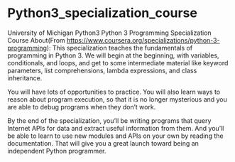 # Python3_specialization_course
University of Michigan Python3 Python 3 Programming Specialization Course
About(From https://www.coursera.org/specializations/python-3-programming):
This specialization teaches the fundamentals of programming in Python 3. We will begin at the beginning, with variables, conditionals, and loops, and get to some intermediate material like keyword parameters, list comprehensions, lambda expressions, and class inheritance.

You will have lots of opportunities to practice. You will also learn ways to reason about program execution, so that it is no longer mysterious and you are able to debug programs when they don’t work.

By the end of the specialization, you’ll be writing programs that query Internet APIs for data and extract useful information from them. And you’ll be able to learn to use new modules and APIs on your own by reading the documentation. That will give you a great launch toward being an independent Python programmer.
